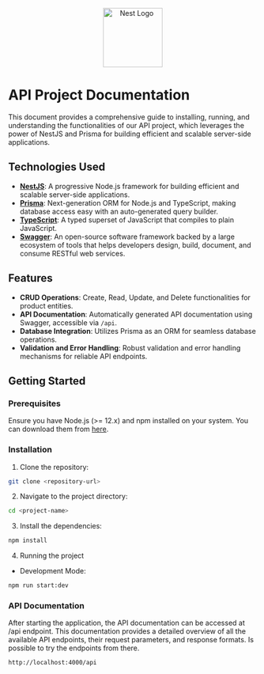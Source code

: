 <p align="center">
  <a href="http://nestjs.com/" target="blank"><img src="https://nestjs.com/img/logo-small.svg" width="120" alt="Nest Logo" /></a>
</p>

[circleci-image]: https://img.shields.io/circleci/build/github/nestjs/nest/master?token=abc123def456
[circleci-url]: https://circleci.com/gh/nestjs/nest

# API Project Documentation

This document provides a comprehensive guide to installing, running, and understanding the functionalities of our API project, which leverages the power of NestJS and Prisma for building efficient and scalable server-side applications.

## Technologies Used

- **[NestJS](https://nestjs.com/)**: A progressive Node.js framework for building efficient and scalable server-side applications.
- **[Prisma](https://www.prisma.io/)**: Next-generation ORM for Node.js and TypeScript, making database access easy with an auto-generated query builder.
- **[TypeScript](https://www.typescriptlang.org/)**: A typed superset of JavaScript that compiles to plain JavaScript.
- **[Swagger](https://swagger.io/)**: An open-source software framework backed by a large ecosystem of tools that helps developers design, build, document, and consume RESTful web services.

## Features

- **CRUD Operations**: Create, Read, Update, and Delete functionalities for product entities.
- **API Documentation**: Automatically generated API documentation using Swagger, accessible via `/api`.
- **Database Integration**: Utilizes Prisma as an ORM for seamless database operations.
- **Validation and Error Handling**: Robust validation and error handling mechanisms for reliable API endpoints.

## Getting Started

### Prerequisites

Ensure you have Node.js (>= 12.x) and npm installed on your system. You can download them from [here](https://nodejs.org/).

### Installation

1. Clone the repository:

```bash
git clone <repository-url>
```

2. Navigate to the project directory:

```bash
cd <project-name>
```

3. Install the dependencies:
   
```bash
npm install
```

4. Running the project
- Development Mode:
   
```bash
npm run start:dev
```

### API Documentation
After starting the application, the API documentation can be accessed at /api endpoint. This documentation provides a detailed overview of all the available API endpoints, their request parameters, and response formats. Is possible to try the endpoints from there.
```bash
http://localhost:4000/api
```
